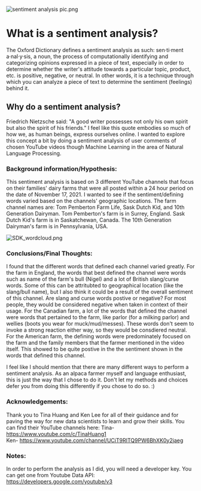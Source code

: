 ![sentiment analysis pic.png](https://github.com/jdickson207/final-project-/blob/master/visualizations/sentiment%20analysis%20pic.png?raw=true)



# What is a sentiment analysis?
The Oxford Dictionary defines a sentiment analysis as such: sen·ti·ment a·nal·y·sis, a noun, the process of computationally identifying and categorizing opinions expressed in a piece of text, especially in order to determine whether the writer's attitude towards a particular topic, product, etc. is positive, negative, or neutral. In other words, it is a technique through which you can analyze a piece of text to determine the sentiment (feelings) behind it.

## Why do a sentiment analysis?
Friedrich Nietzsche said: "A good writer possesses not only his own spirit but also the spirit of his friends." I feel like this quote embodies so much of how we, as human beings, express ourselves online. I wanted to explore this concept a bit by doing a sentiment analysis of user comments of chosen YouTube videos though Machine Learning in the area of Natural Language Processing.

### Background information/Hypothesis:
This sentiment analysis is based on 3 different YouTube channels that focus on their families' dairy farms that were all posted within a 24 hour period on the date of November 17, 2021. I wanted to see if the sentiment/defining words varied based on the channels' geographic locations. The farm channel names are: Tom Pemberton Farm Life, Sask Dutch Kid, and 10th Generation Dairyman. Tom Pemberton's farm is in Surrey, England. Sask Dutch Kid's farm is in Saskatchewan, Canada. The 10th Generation Dairyman's farm is in Pennsylvania, USA.


![SDK_wordcloud.png](https://github.com/jdickson207/final-project-/blob/master/visualizations/SDK_wordcloud.png?raw=true)


### Conclusions/Final Thoughts:
I found that the different words that defined each channel varied greatly. For the farm in England, the words that best defined the channel were words such as name of the farm's bull (Nigel) and a lot of British slang/curse words. Some of this can be attritubted to geographical location (like the slang/bull name), but I also think it could be a result of the overall sentiment of this channel. Are slang and curse words postive or negative? For most people, they would be considered negative when taken in context of their usage. 
For the Canadian farm, a lot of the words that defined the channel were words that pertained to the farm, like parlor (for a milking parlor) and wellies (boots you wear for muck/mud/messes). These words don't seem to invoke a strong reaction either way, so they would be consdiered neutral. 
For the American farm, the defining words were predominately focused on the farm and the family members that the farmer mentioned in the video itself. This showed to be quite postive in the the sentiment shown in the words that defined this channel.

I feel like I should mention that there are many different ways to perform a sentiment analysis. As an alpaca farmer myself and language enthusiast, this is just the way that I chose to do it. Don't let my methods and choices defer you from doing this differently if you chose to do so. :)


### Acknowledgements:
Thank you to Tina Huang and Ken Lee for all of their guidance and for paving the way for new data scientists to learn and grow their skills. You can find their YouTube channels here:
Tina- https://www.youtube.com/c/TinaHuang1  
Ken- https://www.youtube.com/channel/UCiT9RITQ9PW6BhXK0y2jaeg


### Notes:
In order to perform the analysis as I did, you will need a developer key. You can get one from Youtube Data API: https://developers.google.com/youtube/v3


